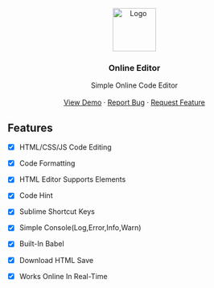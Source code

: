 <p align="center">
  <a href="https://www.autocode.ga">
    <img src="https://media.discordapp.net/attachments/786913673653649408/956160514713600041/favicon.png?width=434&height=434" alt="Logo" width="86" height="86"/>
  </a>
</p>
  <h3 align="center">Online Editor</h3>


  <p align="center">
    Simple Online Code Editor
    <br />
    <br />
    <a href="https://www.autocode.ga">View Demo</a>
    ·
    <a href="https://github.com/Abhay557/Online-Editor/issues">Report Bug</a>
    ·
    <a href="https://github.com/Abhay557/Online-Editor/issues">Request Feature</a>
  </p>

## Features

-   [x] HTML/CSS/JS Code Editing
-   [x] Code Formatting
-   [x] HTML Editor Supports Elements
-   [x] Code Hint
-   [x] Sublime Shortcut Keys
-   [x] Simple Console(Log,Error,Info,Warn)
-   [x] Built-In Babel
-   [x] Download HTML Save
-   [x] Works Online In Real-Time

